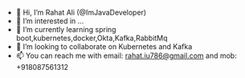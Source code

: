 - 👋 Hi, I’m Rahat Ali (@ImJavaDeveloper)
- 👀 I’m interested in ...
- 🌱 I’m currently learning spring boot,kubernetes,docker,Okta,Kafka,RabbitMq 
- 💞️ I’m looking to collaborate on Kubernetes and Kafka
- 📫 You can reach me with email: rahat.iu786@gmail.com and mob: +918087561312

<!---
ImJavaDeveloper/ImJavaDeveloper is a ✨ special ✨ repository because its `README.md` (this file) appears on your GitHub profile.
You can click the Preview link to take a look at your changes.
--->
